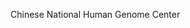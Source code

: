 [//]: # (Created by ./bin/manage_files.pl from ./species/Echinococcus_granulosus/PRJNA182977/Echinococcus_granulosus_PRJNA182977.summary.html on Thu Jun 11 13:44:03 2020)
Chinese National Human Genome Center
